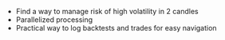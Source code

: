 
- Find a way to manage risk of high volatility in 2 candles
- Parallelized processing
- Practical way to log backtests and trades for easy navigation